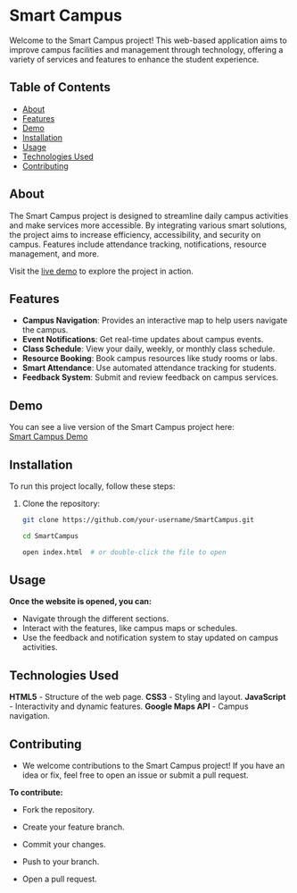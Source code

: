 # Smart Campus

Welcome to the Smart Campus project! This web-based application aims to improve campus facilities and management through technology, offering a variety of services and features to enhance the student experience.

## Table of Contents

- [About](#about)
- [Features](#features)
- [Demo](#demo)
- [Installation](#installation)
- [Usage](#usage)
- [Technologies Used](#technologies-used)
- [Contributing](#contributing)

## About

The Smart Campus project is designed to streamline daily campus activities and make services more accessible. By integrating various smart solutions, the project aims to increase efficiency, accessibility, and security on campus. Features include attendance tracking, notifications, resource management, and more.

Visit the [live demo](https://shekhfaisal2110.github.io/SmartCampus/) to explore the project in action.

## Features

- **Campus Navigation**: Provides an interactive map to help users navigate the campus.
- **Event Notifications**: Get real-time updates about campus events.
- **Class Schedule**: View your daily, weekly, or monthly class schedule.
- **Resource Booking**: Book campus resources like study rooms or labs.
- **Smart Attendance**: Use automated attendance tracking for students.
- **Feedback System**: Submit and review feedback on campus services.

## Demo

You can see a live version of the Smart Campus project here:  
[Smart Campus Demo](https://shekhfaisal2110.github.io/SmartCampus/)

## Installation

To run this project locally, follow these steps:

1. Clone the repository:
   ```bash
   git clone https://github.com/your-username/SmartCampus.git

   cd SmartCampus

   open index.html  # or double-click the file to open
   
## Usage

**Once the website is opened, you can:**

- Navigate through the different sections.
- Interact with the features, like campus maps or schedules.
- Use the feedback and notification system to stay updated on campus activities.

## Technologies Used
  
  **HTML5** - Structure of the web page.
  **CSS3** - Styling and layout.
  **JavaScript** - Interactivity and dynamic features.
  **Google Maps API** - Campus navigation.

## Contributing
 - We welcome contributions to the Smart Campus project! If you have an idea or fix, feel free to open an issue or submit a pull request.

**To contribute:**

- Fork the repository.

- Create your feature branch.

- Commit your changes.

- Push to your branch.

- Open a pull request.
